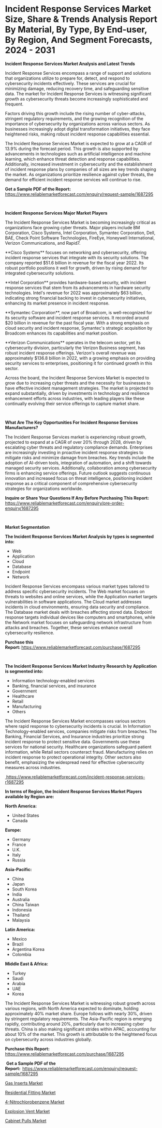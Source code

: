 <p><h1>Incident Response Services Market Size, Share & Trends Analysis Report By Material, By Type, By End-user, By Region, And Segment Forecasts, 2024 - 2031</h1></p><p><strong>Incident Response Services Market Analysis and Latest Trends</strong></p>
<p><p>Incident Response Services encompass a range of support and solutions that organizations utilize to prepare for, detect, and respond to cybersecurity incidents effectively. These services are crucial for minimizing damage, reducing recovery time, and safeguarding sensitive data. The market for Incident Response Services is witnessing significant growth as cybersecurity threats become increasingly sophisticated and frequent.</p><p>Factors driving this growth include the rising number of cyber-attacks, stringent regulatory requirements, and the growing recognition of the importance of cybersecurity by organizations across various sectors. As businesses increasingly adopt digital transformation initiatives, they face heightened risks, making robust incident response capabilities essential.</p><p>The Incident Response Services Market is expected to grow at a CAGR of 13.9% during the forecast period. This growth is also supported by advancements in technologies such as artificial intelligence and machine learning, which enhance threat detection and response capabilities. Additionally, increased investment in cybersecurity and the establishment of incident response plans by companies of all sizes are key trends shaping the market. As organizations prioritize resilience against cyber threats, the demand for efficient incident response services will continue to rise.</p></p>
<p><strong>Get a Sample PDF of the Report:&nbsp;</strong> <a href="https://www.reliablemarketforecast.com/enquiry/request-sample/1687295?utm_campaign=1130&utm_medium=2&utm_source=Github&utm_content=ia&utm_term=16102024&utm_id=incident-response-services">https://www.reliablemarketforecast.com/enquiry/request-sample/1687295</a></p>
<p>&nbsp;</p>
<p><strong>Incident Response Services Major Market Players</strong></p>
<p><p>The Incident Response Services Market is becoming increasingly critical as organizations face growing cyber threats. Major players include BM Corporation, Cisco Systems, Intel Corporation, Symantec Corporation, Dell, BAE, Check Point Software Technologies, FireEye, Honeywell International, Verizon Communications, and Rapid7.</p><p>**Cisco Systems** focuses on networking and cybersecurity, offering incident response services that integrate with its security solutions. The company reported $51.6 billion in revenue for the fiscal year 2022. Its robust portfolio positions it well for growth, driven by rising demand for integrated cybersecurity solutions.</p><p>**Intel Corporation** provides hardware-based security, with incident response services that stem from its advancements in hardware security technologies. Intel's revenue for 2022 was approximately $63 billion, indicating strong financial backing to invest in cybersecurity initiatives, enhancing its market presence in incident response.</p><p>**Symantec Corporation**, now part of Broadcom, is well-recognized for its security software and incident response services. It recorded around $20 billion in revenue for the past fiscal year. With a strong emphasis on cloud security and incident response, Symantec's strategic acquisition by Broadcom enhances its capabilities and market position.</p><p>**Verizon Communications** operates in the telecom sector, yet its cybersecurity division, particularly the Verizon Business segment, has robust incident response offerings. Verizon's overall revenue was approximately $136.8 billion in 2022, with a growing emphasis on providing security services to enterprises, positioning it for continued growth in this sector.</p><p>Across the board, the Incident Response Services Market is expected to grow due to increasing cyber threats and the necessity for businesses to have effective incident management strategies. The market is projected to expand substantially, driven by investments in technology and resilience enhancement efforts across industries, with leading players like these continually evolving their service offerings to capture market share.</p></p>
<p>&nbsp;</p>
<p><strong>What Are The Key Opportunities For Incident Response Services Manufacturers?</strong></p>
<p><p>The Incident Response Services market is experiencing robust growth, projected to expand at a CAGR of over 20% through 2028, driven by escalating cyber threats and regulatory compliance demands. Enterprises are increasingly investing in proactive incident response strategies to mitigate risks and minimize damage from breaches. Key trends include the adoption of AI-driven tools, integration of automation, and a shift towards managed security services. Additionally, collaboration among cybersecurity firms is enhancing service offerings. Future outlook suggests continuous innovation and increased focus on threat intelligence, positioning incident response as a critical component of comprehensive cybersecurity strategies for organizations worldwide.</p></p>
<p><strong>Inquire or Share Your Questions If Any Before Purchasing This Report:</strong> <a href="https://www.reliablemarketforecast.com/enquiry/pre-order-enquiry/1687295?utm_campaign=1130&utm_medium=2&utm_source=Github&utm_content=ia&utm_term=16102024&utm_id=incident-response-services">https://www.reliablemarketforecast.com/enquiry/pre-order-enquiry/1687295</a></p>
<p>&nbsp;</p>
<p><strong>Market Segmentation</strong></p>
<p><strong>The Incident Response Services Market Analysis by types is segmented into:</strong></p>
<p><ul><li>Web</li><li>Application</li><li>Cloud</li><li>Database</li><li>Endpoint</li><li>Network</li></ul></p>
<p><p>Incident Response Services encompass various market types tailored to address specific cybersecurity incidents. The Web market focuses on threats to websites and online services, while the Application market targets vulnerabilities in software applications. The Cloud market addresses incidents in cloud environments, ensuring data security and compliance. The Database market deals with breaches affecting stored data. Endpoint response targets individual devices like computers and smartphones, while the Network market focuses on safeguarding network infrastructure from attacks and breaches. Together, these services enhance overall cybersecurity resilience.</p></p>
<p><strong>Purchase this Report:&nbsp;</strong><a href="https://www.reliablemarketforecast.com/purchase/1687295?utm_campaign=1130&utm_medium=2&utm_source=Github&utm_content=ia&utm_term=16102024&utm_id=incident-response-services">https://www.reliablemarketforecast.com/purchase/1687295</a></p>
<p>&nbsp;</p>
<p><strong>The Incident Response Services Market Industry Research by Application is segmented into:</strong></p>
<p><ul><li>Information technology-enabled services</li><li>Banking, financial services, and insurance</li><li>Government</li><li>Healthcare</li><li>Retail</li><li>Manufacturing</li><li>Others</li></ul></p>
<p><p>The Incident Response Services Market encompasses various sectors where rapid response to cybersecurity incidents is crucial. In Information Technology-enabled services, companies mitigate risks from breaches. The Banking, Financial Services, and Insurance industries prioritize strong incident response to protect sensitive data. Governments use these services for national security. Healthcare organizations safeguard patient information, while Retail sectors counteract fraud. Manufacturing relies on incident response to protect operational integrity. Other sectors also benefit, emphasizing the widespread need for effective cybersecurity measures across industries.</p></p>
<p><a href="https://www.reliablemarketforecast.com/incident-response-services-r1687295?utm_campaign=1130&utm_medium=2&utm_source=Github&utm_content=ia&utm_term=16102024&utm_id=incident-response-services">&nbsp;https://www.reliablemarketforecast.com/incident-response-services-r1687295</a></p>
<p><strong>In terms of Region, the Incident Response Services Market Players available by Region are:</strong></p>
<p>
    <p> <strong> North America: </strong>
        <ul>
            <li>United States</li>
            <li>Canada</li>
        </ul>
        </p> 
    <p> <strong> Europe: </strong>
        <ul>
            <li>Germany</li>
            <li>France</li>
            <li>U.K.</li>
            <li>Italy</li>
            <li>Russia</li>
        </ul>
        </p> 
    <p> <strong> Asia-Pacific: </strong>
        <ul>
            <li>China</li>
            <li>Japan</li>
            <li>South Korea</li>
            <li>India</li>
            <li>Australia</li>
            <li>China Taiwan</li>
            <li>Indonesia</li>
            <li>Thailand</li>
            <li>Malaysia</li>
        </ul>
        </p> 
    <p> <strong> Latin America: </strong>
        <ul>
            <li>Mexico</li>
            <li>Brazil</li>
            <li>Argentina Korea</li>
            <li>Colombia</li>
        </ul>
        </p> 
    <p> <strong> Middle East & Africa: </strong>
        <ul>
            <li>Turkey</li>
            <li>Saudi</li>
            <li>Arabia</li>
            <li>UAE</li>
            <li>Korea</li>
        </ul>
    </p>
    </p>
<p><p>The Incident Response Services Market is witnessing robust growth across various regions, with North America expected to dominate, holding approximately 40% market share. Europe follows with nearly 30%, driven by stringent regulatory requirements. The Asia-Pacific region is emerging rapidly, contributing around 20%, particularly due to increasing cyber threats. China is also making significant strides within APAC, accounting for about 10% of the market. This growth is attributable to the heightened focus on cybersecurity across industries globally.</p></p>
<p><strong>Purchase this Report: </strong><a href="https://www.reliablemarketforecast.com/purchase/1687295?utm_campaign=1130&utm_medium=2&utm_source=Github&utm_content=ia&utm_term=16102024&utm_id=incident-response-services">https://www.reliablemarketforecast.com/purchase/1687295</a></p>
<p>&nbsp;<strong>Get a Sample PDF of the Report:&nbsp;&nbsp;</strong><a href="https://www.reliablemarketforecast.com/enquiry/request-sample/1687295?utm_campaign=1130&utm_medium=2&utm_source=Github&utm_content=ia&utm_term=16102024&utm_id=incident-response-services">https://www.reliablemarketforecast.com/enquiry/request-sample/1687295</a></p>
<p><strong></strong></p>
<p><p><a href="https://issuu.com/reportprime-2/docs/gas-inserts-market-size-2030.pptx_4a3f007fc18d51?utm_campaign=1130&utm_medium=2&utm_source=Github&utm_content=ia&utm_term=16102024&utm_id=incident-response-services">Gas Inserts Market</a></p><p><a href="https://www.linkedin.com/pulse/evolution-residential-fitting-market-key-shifts-from-2024-vifbe?trk=public_post_embed_feed-article-content&utm_campaign=1130&utm_medium=2&utm_source=Github&utm_content=ia&utm_term=16102024&utm_id=incident-response-services">Residential Fitting Market</a></p><p><a href="https://www.linkedin.com/pulse/emerging-trends-4-nitrochlorobenzene-market-detailed-overview-kidle?trk=public_post_embed_feed-article-content&utm_campaign=1130&utm_medium=2&utm_source=Github&utm_content=ia&utm_term=16102024&utm_id=incident-response-services">4-Nitrochlorobenzene Market</a></p><p><a href="https://issuu.com/reportprime-2/docs/explosion-vent-market-size-2030.ppt_11b0207b9e2a52?utm_campaign=1130&utm_medium=2&utm_source=Github&utm_content=ia&utm_term=16102024&utm_id=incident-response-services">Explosion Vent Market</a></p><p><a href="https://github.com/janeengrenong0/Market-Research-Report-List-1/blob/main/cabinet-pulls-market.md?utm_campaign=1130&utm_medium=2&utm_source=Github&utm_content=ia&utm_term=16102024&utm_id=incident-response-services">Cabinet Pulls Market</a></p></p>